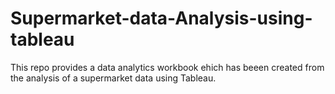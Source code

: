 # Supermarket-data-Analysis-using-tableau

This repo provides a data analytics workbook ehich has beeen created from the analysis of a supermarket data using Tableau.